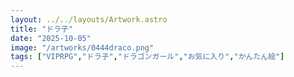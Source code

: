 ```yaml
---
layout: ../../layouts/Artwork.astro
title: "ドラ子"
date: "2025-10-05"
image: "/artworks/0444draco.png"
tags: ["VIPRPG","ドラ子","ドラゴンガール","お気に入り","かんたん絵"]
---
```


